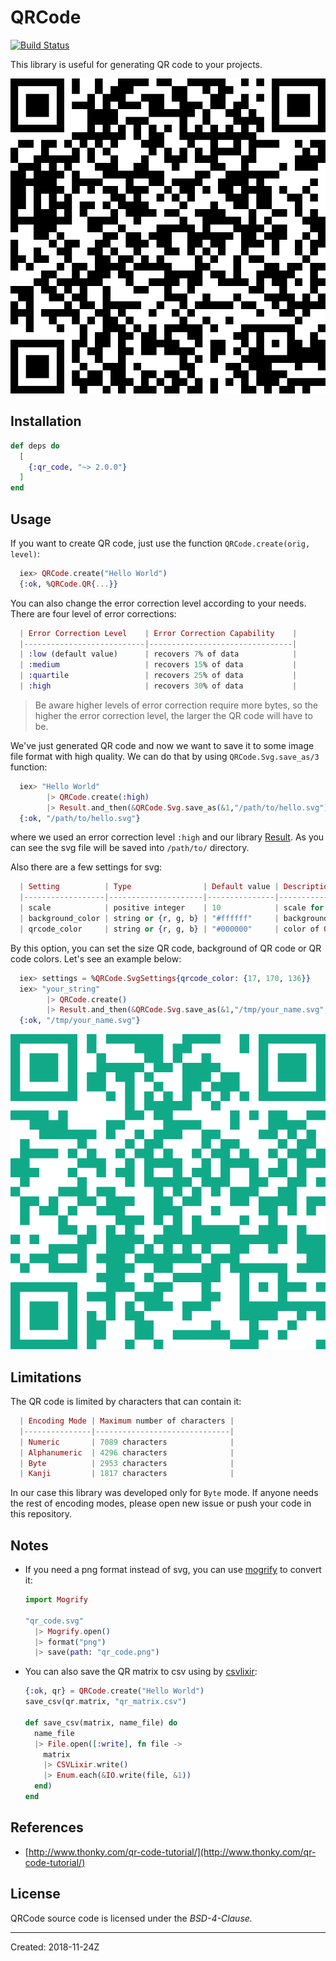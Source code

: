 # QRCode

[![Build Status](https://semaphoreci.com/api/v1/s-m-i-t-a/qr_code/branches/master/shields_badge.svg)](https://semaphoreci.com/s-m-i-t-a/qr_code)


This library is useful for generating QR code to your projects.

![QR code](docs/qrcode.svg)

## Installation
```elixir
def deps do
  [
    {:qr_code, "~> 2.0.0"}
  ]
end
```


## Usage
If you want to create QR code, just use the function `QRCode.create(orig, level)`:
```elixir
  iex> QRCode.create("Hello World")
  {:ok, %QRCode.QR{...}}
```

You can also change the error correction level according to your needs. There are four level of error corrections:
```elixir
  | Error Correction Level    | Error Correction Capability    |
  |---------------------------|--------------------------------|
  | :low (default value)      | recovers 7% of data            |
  | :medium                   | recovers 15% of data           |
  | :quartile                 | recovers 25% of data           |
  | :high                     | recovers 30% of data           |
```
> Be aware higher levels of error correction require more bytes, so the higher the error correction level,
the larger the QR code will have to be.

We've just generated QR code and now we want to save it to some image file format with high quality. We can do
that by using `QRCode.Svg.save_as/3` function:
```elixir
  iex> "Hello World"
        |> QRCode.create(:high)
        |> Result.and_then(&QRCode.Svg.save_as(&1,"/path/to/hello.svg"))
  {:ok, "/path/to/hello.svg"}
```

where we used an error correction level `:high` and our library [Result](https://hexdocs.pm/result/api-reference.html).
As you can see the svg file will be saved into `/path/to/` directory.

Also there are a few settings for svg:
```elixir
  | Setting          | Type                | Default value | Description             |
  |------------------|---------------------|---------------|-------------------------|
  | scale            | positive integer    | 10            | scale for svg QR code   |
  | background_color | string or {r, g, b} | "#ffffff"     | background color of svg |
  | qrcode_color     | string or {r, g, b} | "#000000"     | color of QR code        |
```

By this option, you can set the size QR code, background of QR code or QR code colors. Let's see an example below:
```elixir
  iex> settings = %QRCode.SvgSettings{qrcode_color: {17, 170, 136}}
  iex> "your_string"
        |> QRCode.create()
        |> Result.and_then(&QRCode.Svg.save_as(&1,"/tmp/your_name.svg", settings))
  {:ok, "/tmp/your_name.svg"}
```

![QR code color](docs/qrcode_color.svg)


## Limitations
The QR code is limited by characters that can contain it:
```elixir
  | Encoding Mode | Maximum number of characters |
  |---------------|------------------------------|
  | Numeric       | 7089 characters              |
  | Alphanumeric  | 4296 characters              |
  | Byte          | 2953 characters              |
  | Kanji         | 1817 characters              |
```
In our case this library was developed only for `Byte` mode. If anyone needs the rest of encoding modes,
please open new issue or push your code in this repository.

## Notes
* If you need a png format instead of svg, you can use [mogrify](https://github.com/route/mogrify) to convert it:
  ```elixir
  import Mogrify

  "qr_code.svg"
    |> Mogrify.open()
    |> format("png")
    |> save(path: "qr_code.png")
  ```

* You can also save the QR matrix to csv using by [csvlixir](https://github.com/jimm/csvlixir):
  ```elixir
  {:ok, qr} = QRCode.create("Hello World")
  save_csv(qr.matrix, "qr_matrix.csv")

  def save_csv(matrix, name_file) do
    name_file
    |> File.open([:write], fn file ->
      matrix
      |> CSVLixir.write()
      |> Enum.each(&IO.write(file, &1))
    end)
  end
  ```

## References
* [http://www.thonky.com/qr-code-tutorial/](http://www.thonky.com/qr-code-tutorial/)


## License

QRCode source code is licensed under the _BSD-4-Clause._

----
Created:  2018-11-24Z
